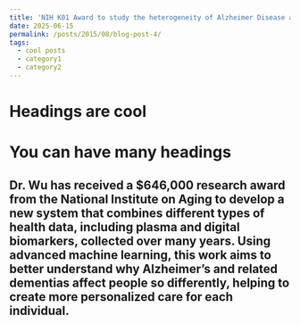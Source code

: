```yaml
---
title: 'NIH K01 Award to study the heterogeneity of Alzheimer Disease and Related Dementias'
date: 2025-06-15
permalink: /posts/2015/08/blog-post-4/
tags:
  - cool posts
  - category1
  - category2
---
```


Headings are cool
======

You can have many headings
======

Dr. Wu has received a $646,000 research award from the National Institute on Aging to develop a new system that combines different types of health data, including plasma and digital biomarkers, collected over many years. Using advanced machine learning, this work aims to better understand why Alzheimer’s and related dementias affect people so differently, helping to create more personalized care for each individual.
------
